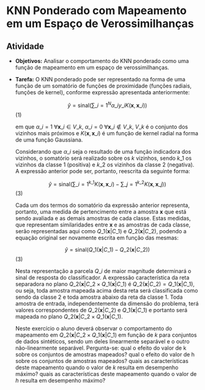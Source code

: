# KNN Ponderado com Mapeamento em um Espaço de Verossimilhanças

## Atividade

- **Objetivos:** Analisar o comportamento do KNN ponderado como uma função de mapeamento em um espaço de verossimilhanças.
- **Tarefa:** O KNN ponderado pode ser representado na forma de uma função de um somatório de funções de proximidade (funções radiais, funções de kernel), conforme expressão apresentada anteriormente:

  $$\hat{y} = \text{sinal} \left( \sum\_{i=1}^{N} \alpha\_i y\_i K\left(\boldsymbol{x}, \boldsymbol{x}\_i\right) \right)$$ (1)

  em que $\alpha\_i = 1 \ \forall \boldsymbol{x}\_i \in  V\_k$, $\alpha\_i = 0 \ \forall \boldsymbol{x}\_i \notin  V\_k$, $V\_k$ é o conjunto dos vizinhos mais próximos e $K(\boldsymbol{x}, \boldsymbol{x}\_i)$ é um função de kernel radial na forma de uma função Gaussiana.

    Considerando que $\alpha\_i$ seja o resultado de uma função indicadora dos vizinhos, o somatório será realizado sobre os $k$ vizinhos, sendo $k\_1$ os vizinhos da classe 1 (positiva) e $k\_2$ os vizinhos da classe 2 (negativa). A expressão anterior pode ser, portanto, reescrita da seguinte forma:
  
  $$\hat{y} = \text{sinal} \left( \sum\_{i=1}^{k\_1} K\left(\boldsymbol{x}, \boldsymbol{x}\_i\right) - \sum\_{j=1}^{k\_2} K\left(\boldsymbol{x}, \boldsymbol{x}\_j\right) \right)$$ (3)
  
    Cada um dos termos do somatório da expressão anterior representa, portanto, uma medida de pertencimento entre a amostra $\boldsymbol{x}$ que está sendo avaliada e as demais amostras de cada classe. Estas medidas, que representam similaridades entre $\boldsymbol{x}$ e as amostras de cada classe, serão representadas aqui como $Q\_1\left(\boldsymbol{x}|C\_1\right)$ e $Q\_2\left(\boldsymbol{x}|C\_2\right)$, podendo a equação original ser novamente escrita em função das mesmas:
  
  $$\hat{y} = \text{sinal} \left( Q\_1\left(\boldsymbol{x}|C\_1\right) - Q\_2\left(\boldsymbol{x}|C\_2\right) \right)$$ (3)
  
    Nesta representação a parcela $Q\_i$ de maior magnitude determinará o sinal de resposta do classificador. A expressão característica da reta separadora no plano $Q\_2(\boldsymbol{x}|C\_2 \times Q\_1(\boldsymbol{x}|C\_1)$ é $Q\_2(\boldsymbol{x}|C\_2) = Q\_1(\boldsymbol{x}|C\_1)$, ou seja, toda amostra mapeada acima desta reta será classificada como sendo da classe 2 e toda amostra abaixo da reta da classe 1. Toda amostra de entrada, independentemente da dimensão do problema, terá valores correspondentes de $Q\_2\left(\boldsymbol{x}|C\_2\right)$ e $Q\_1\left(\boldsymbol{x}|C\_1\right)$ e portanto será mapeada no plano $Q\_2(\boldsymbol{x}|C\_2 \times Q\_1(\boldsymbol{x}|C\_1)$.

    Neste exercício o aluno deverá observar o comportamento do mapeamento em $Q\_2(\boldsymbol{x}|C\_2 \times Q\_1(\boldsymbol{x}|C\_1)$ em função de $k$ para conjuntos de dados sintéticos, sendo um deles linearmente separável e o outro não-linearmente separável. Pergunta-se: qual o efeito do valor de k sobre os conjuntos de amostras mapeados? qual o efeito do valor de h sobre os conjuntos de amostras mapeados? quais as características deste mapeamento quando o valor de $k$ resulta em desempenho máximo? quais as características deste mapeamento quando o valor de $h$ resulta em desempenho máximo?
